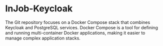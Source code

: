 # InJob-Keycloak
The Git repository focuses on a Docker Compose stack that combines Keycloak and PostgreSQL services. Docker Compose is a tool for defining and running multi-container Docker applications, making it easier to manage complex application stacks.
